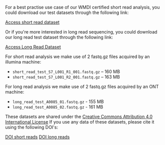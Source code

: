 For a best practise use case of our WMDI certified short read analysis, you could download our test datasets through the following link:

[Access short read dataset](https://zenodo.org/records/16909514)

Or if you're more interested in long read sequencing, you could download our long read test dataset through the following link:

[Access Long Read Dataset](https://zenodo.org/records/17131533)

For short read analysis we make use of 2 fastq.gz files acquired by an illumina machine:

- `short_read_test_S7_L001_R1_001.fastq.gz` – 160 MB
- `short_read_test_S7_L001_R2_001.fastq.gz` – 163 MB

For long read analysis we make use of 2 fastq.gz files acquired by an ONT machine:

- `long_read_test_A0085_01.fastq.gz` - 155 MB
- `long_read_test_A0085_02.fastq.gz` - 161 MB 



These datasets are shared under the [Creative Commons Attribution 4.0 International License](https://creativecommons.org/licenses)
If you use any data of these datasets, please cite it using the following DOI's:

[DOI short reads](https://doi.org/10.5281/zenodo.16909514)
[DOI long reads](https://doi.org/10.5281/zenodo.17131533)
